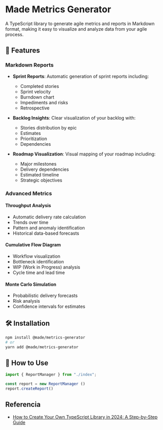 # Made Metrics Generator

A TypeScript library to generate agile metrics and reports in Markdown format, making it easy to visualize and analyze data from your agile process.

## 🚀 Features

### Markdown Reports
- **Sprint Reports**: Automatic generation of sprint reports including:
  - Completed stories
  - Sprint velocity
  - Burndown chart
  - Impediments and risks
  - Retrospective

- **Backlog Insights**: Clear visualization of your backlog with:
  - Stories distribution by epic
  - Estimates
  - Prioritization
  - Dependencies

- **Roadmap Visualization**: Visual mapping of your roadmap including:
  - Major milestones
  - Delivery dependencies
  - Estimated timeline
  - Strategic objectives

### Advanced Metrics

#### Throughput Analysis
- Automatic delivery rate calculation
- Trends over time
- Pattern and anomaly identification
- Historical data-based forecasts

#### Cumulative Flow Diagram
- Workflow visualization
- Bottleneck identification
- WIP (Work in Progress) analysis
- Cycle time and lead time

#### Monte Carlo Simulation
- Probabilistic delivery forecasts
- Risk analysis
- Confidence intervals for estimates

## 🛠 Installation

```bash
npm install @made/metrics-generator
# or
yarn add @made/metrics-generator
```

## 📖 How to Use

```typescript
import { ReportManager } from "./index";

const report = new ReportManager ()
report.createReport()

```
## Referencia
* [How to Create Your Own TypeScript Library in 2024: A Step-by-Step Guide](https://simonboisset.com/blog/create-typescript-library-tsup)






